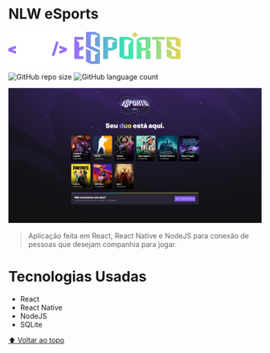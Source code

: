 # NLW eSports
<img src="./assets/nlw-esports-logo.svg" alt="logo nlw esports">

![GitHub repo size](https://img.shields.io/github/repo-size/LukSantana/NLW-eSports)
![GitHub language count](https://img.shields.io/github/languages/count/LukSantana/NLW-eSports)

<img src="./assets/web-screenshot.png" alt="screenshot web application">

> Aplicação feita em React, React Native e NodeJS para conexão de pessoas que desejam companhia para jogar.

# Tecnologias Usadas

- React
- React Native
- NodeJS
- SQLite

[⬆ Voltar ao topo](#NLW-eSports)<br>
